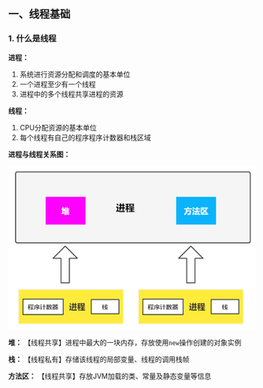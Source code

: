 ## 一、线程基础

### 1. 什么是线程

**进程：**
1. 系统进行资源分配和调度的基本单位
2. 一个进程至少有一个线程
3. 进程中的多个线程共享进程的资源

**线程：**
1. CPU分配资源的基本单位
2. 每个线程有自己的程序程序计数器和栈区域

**进程与线程关系图：**

![img.png](image/进程与线程.png)

**堆：** 【线程共享】进程中最大的一块内存，存放使用`new`操作创建的对象实例

**栈：** 【线程私有】存储该线程的局部变量、线程的调用栈帧

**方法区：** 【线程共享】存放JVM加载的类、常量及静态变量等信息




